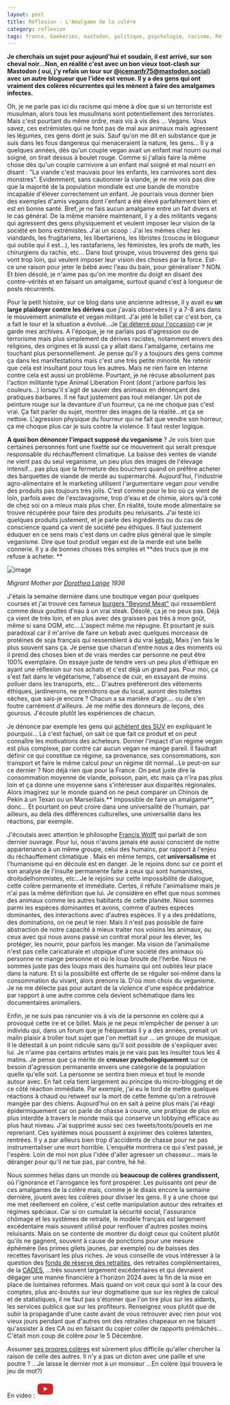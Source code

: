 ```yaml
---
layout: post
title: Réflexion - L'Amalgame de la colère
category: reflexion
tags: france, Geekeries, mastodon, politique, psychologie, racisme, Réflexion, twitter, vegan, veganisme
---
```

**Je cherchais un sujet pour aujourd'hui et soudain, il est arrivé, sur son cheval noir...Non, en réalité c'est avec un bon vieux toot-clash sur Mastodon ( oui, j'y refais un tour sur @icemanfr75@mastodon.social) avec un autre blogueur que l'idée est venue. Il y a des gens qui ont vraiment des colères récurrentes qui les mènent à faire des amalgames infectes.**

Oh, je ne parle pas ici du racisme qui mène à dire que si un terroriste est musulman, alors tous les musulmans sont potentiellement des terroristes. Mais c'est pourtant du même ordre, mais vis à vis des ... Vegans. Vous savez, ces extrémistes qui ne font pas de mal aux animaux mais agressent les légumes, ces gens dont je suis. Sauf qu'on me dit en substance que je suis dans les fous dangereux qui menaceraient la nature, les gens... Il y a quelques années, dès qu'un couple vegan avait un enfant mal nourri ou mal soigné, on tirait dessus à boulet rouge. Comme si j'allais faire la même chose dès qu'un couple carnivore a un enfant mal soigné et mal nourri en disant : "La viande c'est mauvais pour les enfants, les carnivores sont des monstres". Evidemment, sans cautionner la viande, je ne me vois pas dire que la majorité de la population mondiale est une bande de monstre incapable d'élever correctement un enfant. Je pourrais vous donner bien des exemples d'amis vegans dont l'enfant a été élevé parfaitement bien et est en bonne santé. Bref, je ne fais aucun amalgame entre un fait divers et le cas général. De la même manière maintenant, il y a des militants vegans qui agressent des gens physiquement et veulent imposer leur vision de la société en bons extrémistes. J'ai un scoop : J'ai les mêmes chez les viandards, les frugitariens, les libertariens, les libristes (coucou le blogueur qui oublie qui il est...), les rastafariens, les féministes, les profs de math, les chirurgiens du rachis, etc... Dans tout groupe, vous trouverez des gens qui vont trop loin, qui veulent imposer leur vision des choses par la force. Est-ce une raison pour jeter le bébé avec l'eau du bain, pour généraliser ? NON. Et bien désolé, je n'aime pas qu'on me montre du doigt en disant des contre-vérités et en faisant un amalgame, surtout quand c'est à longueur de posts récurrents.

Pour la petit histoire, sur ce blog dans une ancienne adresse, il y avait eu **un large plaidoyer contre les dérives** que j'avais observées il y a 7-8 ans dans le mouvement animaliste et vegan militant. J'ai jeté le billet car c'est bon, ça a fait le tour et la situation a évolué...Je [l'ai déterré pour l'occasion](https://www.cheziceman.fr/2012/racismeprotection/) car je garde mes archives. A l'époque, je ne parlais pas d'agression ou de terrorisme mais plus simplement de dérives racistes, notamment envers des religions, des origines et là aussi ça y allait dans l'amalgame, certains me touchant plus personnellement. Je pense qu'il y a toujours des gens comme ça dans les manifestations mais c'est une très petite minorité. Ne retenir que cela est insultant pour tous les autres. Mais ne rien faire en interne contre cela est aussi un problème. Pourtant, je ne récuse absolument pas l'action militante type Animal Liberation Front (dont j'arbore parfois les couleurs...) lorsqu'il s'agit de sauver des animaux en dénonçant des pratiques barbares. Il ne faut justement pas tout mélanger. Un pot de peinture rouge sur la devanture d'un fourreur, ça ne me choque pas c'est vrai. Ça fait parler du sujet, montrer des images de la réalité...et ça se nettoie.  L'agression physique du fourreur qui ne fait que vendre son horreur, ça me choque plus car je suis contre la violence. Il faut rester logique. 

**A quoi bon dénoncer l'impact supposé du veganisme** ? Je vois bien que certaines personnes font une fixette sur ce mouvement qui serait presque responsable du réchauffement climatique. La baisse des ventes de viande ne vient pas du seul veganisme, un peu plus des images de l'élevage intensif... pas plus que la fermeture des bouchers quand on préfère acheter des barquettes de viande de merde au supermarché. Aujourd'hui, l'industrie agro-alimentaire et le marketing utilisent l'argumentaire vegan pour vendre des produits pas toujours très jolis. C'est comme pour le bio où ça vient de loin, parfois avec de l'esclavagisme, trop d'eau et de chimie, alors qu'à coté de chez soi on a mieux mais plus cher. En réalité, toute mode alimentaire se trouve récupérée pour faire des produits peu reluisants. J'ai testé ici quelques produits justement, et je parle des ingrédients ou du cas de conscience quand ça vient de société peu éthiques. Il faut justement éduquer en ce sens mais c'est dans un cadre plus général que le simple veganisme. Dire que tout produit vegan est de la merde est une belle connerie. Il y a de bonnes choses très simples et **des trucs que je me refuse à acheter. **

![image](https://upload.wikimedia.org/wikipedia/commons/thumb/5/54/Lange-MigrantMother02.jpg/554px-Lange-MigrantMother02.jpg)

*Migrant Mother par <a href="https://fr.wikipedia.org/wiki/Dorothea_Lange">Dorothea Lange</a> 1936*

J'étais la semaine dernière dans une boutique vegan pour quelques courses et j'ai trouvé ces fameux <a href="https://www.beyondmeat.com/products/the-beyond-burger/">burgers "Beyond Meat"</a> qui ressemblent comme deux gouttes d'eau à un vrai steak. Désolé, ça je ne peux pas. Déjà ça vient de très loin, et en plus avec des graisses pas très à mon goût, même si sans OGM, etc....L'aspect même me répugne. Et pourtant je suis paradoxal car il m'arrive de faire un kebab avec quelques morceaux de protéines de soja français qui ressemblent à du vrai <a href="https://cheziceman.wordpress.com/2018/05/17/veganisme-au-quotidien-le-vrai-sandwich-turc/">kebab.</a> Mais j'en fais le plus souvent sans ça. Je pense que chacun d'entre nous a des moments où il prend des choses bien et de vrais merdes car personne ne peut être 100% exemplaire. On essaye juste de tendre vers un peu plus d'éthique en ayant une réflexion sur nos achats et c'est déjà un grand pas. Pour moi, ça s'est fait dans le végétarisme, l'absence de cuir, en essayant de moins polluer dans les transports, etc... D'autres préféreront des vêtements éthiques, jardinerons, ne prendrons que du local, auront des toilettes sèches, que sais-je encore ? Chacun a sa manière d'agir.... ou de s'en foutre carrément d'ailleurs. Je me méfie des donneurs de leçons, des gourous. J'écoute plutôt les expériences de chacun.

Je dénonce par exemple les gens qui <a href="https://cheziceman.wordpress.com/2017/06/13/automobile-5-raisons-de-ne-plus-acheter-de-suv/">achètent des SUV</a> en expliquant le pourquoi... Là c'est factuel, on sait ce que fait ce produit et on peut connaître les motivations des acheteurs. Donner l'impact d'un régime vegan est plus complexe, par contre car aucun vegan ne mange pareil. Il faudrait définir ce qui constitue ce régime, sa provenance, ses consommations, son transport et faire le même calcul pour un régime dit normal...Le peut-on sur ce dernier ? Non déjà rien que pour la France. On peut juste dire la consommation moyenne de viande, poisson, pain, etc mais ça n'ira pas plus loin et ça donne une moyenne sans s'intéresser aux disparités régionales. Alors imaginez sur le monde quand on ne peut comparer un Chinois de Pekin à un Texan ou un Marseillais.** Impossible de faire un amalgame**, donc... Et pourtant on peut croire dans une universalité de l'humain, par ailleurs, au delà des différences culturelles, une universalité dans les réactions, par exemple.

J'écoutais avec attention le philosophe <a href="https://fr.wikipedia.org/wiki/Francis_Wolff_(philosophe)">Francis Wolff</a> qui parlait de son dernier ouvrage. Pour lui, nous n'avons jamais été aussi conscient de notre appartenance à un même groupe, celui des humains, par rapport à l'enjeu du réchauffement climatique . Mais en même temps, cet **universalisme** et l'humanisme qui en découle est en danger. Je le rejoins donc sur ce point et son analyse de l'insulte permanente faite à ceux qui sont humanistes, droitsdelhommistes, etc...Je le rejoins sur cette impossibilité de dialogue, cette colère permanente et immédiate. Certes, il réfute l'animalisme mais je n'ai pas la même définition que lui. Je considère en effet que nous sommes des animaux comme les autres habitants de cette planète. Nous sommes parmi les espèces dominantes et avons, comme d'autres espèces dominantes, des interactions avec d'autres espèces. Il y a des prédations, des dominations, on ne peut le nier. Mais il n'est pas possible de faire abstraction de notre capacité à mieux traiter nos voisins les animaux, ou ceux avec qui nous avons passé un contrat moral pour les élever, les protéger, les nourrir, pour parfois les manger. Ma vision de l'animalisme n'est pas celle caricaturale et utopique d'une société des animaux où personne ne mange personne et où le loup broute de l'herbe. Nous ne sommes juste pas des loups mais des humains qui ont oubliés leur place dans la nature. Et si la possibilité est offerte de se réguler soi-même dans la consommation du vivant, alors prenons là. D'où mon choix du veganisme. Je ne me délecte pas pour autant de la violence d'une espèce prédatrice par rapport à une autre comme cela devient schématique dans les documentaires animaliers. 

Enfin, je ne suis pas rancunier vis à vis de la personne en colère qui a provoqué cette ire et ce billet. Mais je ne peux m’empêcher de penser à un individu qui, dans un forum que je fréquentais il y a des années, prenait un malin plaisir à troller tout sujet que l'on mettait sur ... un groupe de musique. Il le détestait à un point ridicule sans qu'il soit possible de s'expliquer avec lui. Je n'aime pas certains artistes mais je ne vais pas les insulter tous les 4 matins. Je pense que ça mérite de **creuser pyschologiquement** sur ce besoin d'agression permanente envers une catégorie de la population quelle qu'elle soit. La personne se sentira bien mieux et tout le monde autour avec. En fait cela tient largement au principe du micro-blogging et de ce côté réaction immédiate. Par exemple, j'ai eu le tord de mettre quelques réactions à chaud ou retweet sur la mort de cette femme qu'on a retrouvé mangée par des chiens. Aujourd'hui on en sait à peine plus mais j'ai réagi épidermiquement car on parle de chasse à courre, une pratique de plus en plus interdite à travers le monde mais qui conserve un lobbying efficace au plus haut niveau. J'ai supprimé aussi sec ces tweets/toots/pouets en me reprenant. Ces systèmes nous poussent à exprimer des colères latentes, rentrées. Il y a par ailleurs bien trop d'accidents de chasse pour ne pas instrumentaliser une mort horrible. L'enquête montrera ce qui s'est passé, je l'espère. Loin de moi non plus l'idée d'aller agresser un chasseur... mais le déranger pour qu'il ne tue pas, par contre, hé hé.

Nous sommes hélas dans un monde où **beaucoup de colères grandissent,** où l'ignorance et l'arrogance les font prospérer. Les puissants ont peur de ces amalgames de la colère mais, comme je le disais encore la semaine dernière, jouent avec les colères pour diviser les gens. Il y a une chose qui me met réellement en colère, c'est cette manipulation autour des retraites et régimes spéciaux. Car si on cumulait la sécurité social, l'assurance chômage et les systèmes de retraite, le modèle français est largement excédentaire mais souvent utilisé pour renflouer d'autres postes moins reluisants. Mais on se contente de montrer du doigt ceux qui coûtent plutôt qu'ils ne gagnent, souvent à cause de ponctions pour une mesure éphémère (les primes gilets jaunes, par exemple) ou de baisses des recettes favorisant les plus riches. Je vous conseille de vous intéresser à la question des <a href="https://fr.wikipedia.org/wiki/Fonds_de_réserve_pour_les_retraites">fonds de réserve des retraites</a>, des retraites complémentaires, de la <a href="https://fr.wikipedia.org/wiki/Caisse_d'amortissement_de_la_dette_sociale">CADES</a>, ...très souvent largement excédentaires et qui devraient dégager une manne financière à l'horizon 2024 avec la fin de la mise en place de lointaines reformes. Mais quand on voit ceux qui sont à la cour des comptes, plus arc-boutés sur leur dogmatisme que sur les règles de calcul et de statistiques, il ne faut pas s'étonner que l'on tire plus sur les aidants, les services publics que sur les profiteurs. Renseignez vous plutôt que de subir la propagande d'une caste avant de vous retrouver avec rien pour vos vieux jours pendant que d'autres ont des retraites chapeaux en ne faisant qu'assister à des CA ou en faisant du copier coller de rapports prémâchés... C'était mon coup de colère pour le 5 Décembre.

Assumer <a href="https://blog.monolecte.fr/2019/11/29/histoire-de-la-violence/">ses propres colères</a> est sûrement plus difficile qu'aller chercher la raison de celle des autres. Il n'y a pas un dicton avec une paille et une poutre ? ...Je laisse le dernier mot à un monsieur ...En colère (qui trouvera le jeu de mot?)

En video : [![video](/images/youtube.png)](https://www.youtube.com/watch?v=FTXvcF93qk0)
